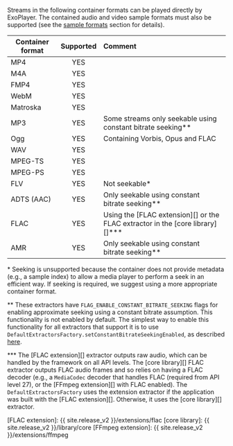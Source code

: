 Streams in the following container formats can be played directly by ExoPlayer.
The contained audio and video sample formats must also be supported (see the
[sample formats](supported-formats.html#sample-formats) section for details).

| Container format | Supported    | Comment              |
|------------------|:------------:|:---------------------|
| MP4 | YES ||
| M4A | YES ||
| FMP4 | YES ||
| WebM| YES ||
| Matroska| YES ||
| MP3 | YES | Some streams only seekable using constant bitrate seeking** |
| Ogg | YES | Containing Vorbis, Opus and FLAC |
| WAV | YES ||
| MPEG-TS | YES ||
| MPEG-PS | YES ||
| FLV | YES | Not seekable* |
| ADTS (AAC) | YES | Only seekable using constant bitrate seeking** |
| FLAC | YES | Using the [FLAC extension][] or the FLAC extractor in the [core library][]*** |
| AMR | YES | Only seekable using constant bitrate seeking** |

\* Seeking is unsupported because the container does not provide metadata (e.g.,
a sample index) to allow a media player to perform a seek in an efficient way.
If seeking is required, we suggest using a more appropriate container format.

\*\* These extractors have `FLAG_ENABLE_CONSTANT_BITRATE_SEEKING` flags for
enabling approximate seeking using a constant bitrate assumption. This
functionality is not enabled by default. The simplest way to enable this
functionality for all extractors that support it is to use
`DefaultExtractorsFactory.setConstantBitrateSeekingEnabled`, as described
[here](customization.html#enabling-constant-bitrate-seeking).

\*\*\* The [FLAC extension][] extractor outputs raw audio, which can be handled
by the framework on all API levels. The [core library][] FLAC extractor outputs
FLAC audio frames and so relies on having a FLAC decoder (e.g., a `MediaCodec`
decoder that handles FLAC (required from API level 27), or the
[FFmpeg extension][] with FLAC enabled). The `DefaultExtractorsFactory` uses the
extension extractor if the application was built with the [FLAC extension][].
Otherwise, it uses the [core library][] extractor.

[FLAC extension]: {{ site.release_v2 }}/extensions/flac
[core library]: {{ site.release_v2 }}/library/core
[FFmpeg extension]: {{ site.release_v2 }}/extensions/ffmpeg
